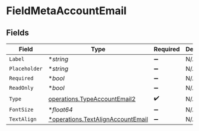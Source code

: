 # FieldMetaAccountEmail


## Fields

| Field                                                                                 | Type                                                                                  | Required                                                                              | Description                                                                           |
| ------------------------------------------------------------------------------------- | ------------------------------------------------------------------------------------- | ------------------------------------------------------------------------------------- | ------------------------------------------------------------------------------------- |
| `Label`                                                                               | **string*                                                                             | :heavy_minus_sign:                                                                    | N/A                                                                                   |
| `Placeholder`                                                                         | **string*                                                                             | :heavy_minus_sign:                                                                    | N/A                                                                                   |
| `Required`                                                                            | **bool*                                                                               | :heavy_minus_sign:                                                                    | N/A                                                                                   |
| `ReadOnly`                                                                            | **bool*                                                                               | :heavy_minus_sign:                                                                    | N/A                                                                                   |
| `Type`                                                                                | [operations.TypeAccountEmail2](../../models/operations/typeaccountemail2.md)          | :heavy_check_mark:                                                                    | N/A                                                                                   |
| `FontSize`                                                                            | **float64*                                                                            | :heavy_minus_sign:                                                                    | N/A                                                                                   |
| `TextAlign`                                                                           | [*operations.TextAlignAccountEmail](../../models/operations/textalignaccountemail.md) | :heavy_minus_sign:                                                                    | N/A                                                                                   |